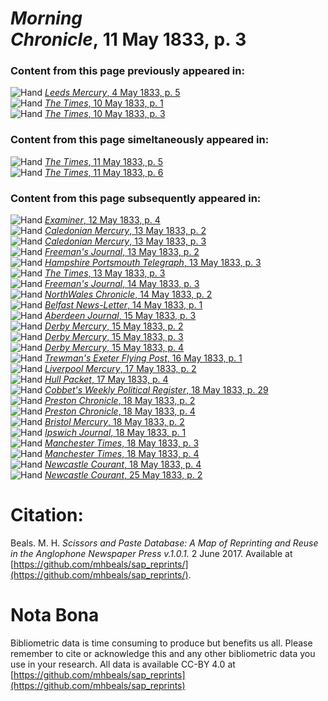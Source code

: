# *Morning Chronicle*, 11 May 1833, p. 3  
  
### Content from this page previously appeared in:  
![Hand](http://scissorsandpaste.net/wp-content/uploads/2017/06/smallhandpointer.png) [*Leeds Mercury*, 4 May 1833, p. 5](https://mhbeals.github.io/sap_html/Leeds-Mercury/Leeds-Mercury-4-May-1833-p-5)  
![Hand](http://scissorsandpaste.net/wp-content/uploads/2017/06/smallhandpointer.png) [*The Times*, 10 May 1833, p. 1](https://mhbeals.github.io/sap_html/The-Times/The-Times-10-May-1833-p-1)  
![Hand](http://scissorsandpaste.net/wp-content/uploads/2017/06/smallhandpointer.png) [*The Times*, 10 May 1833, p. 3](https://mhbeals.github.io/sap_html/The-Times/The-Times-10-May-1833-p-3)  
  
### Content from this page simeltaneously appeared in:  
![Hand](http://scissorsandpaste.net/wp-content/uploads/2017/06/smallhandpointer.png) [*The Times*, 11 May 1833, p. 5](https://mhbeals.github.io/sap_html/The-Times/The-Times-11-May-1833-p-5)  
![Hand](http://scissorsandpaste.net/wp-content/uploads/2017/06/smallhandpointer.png) [*The Times*, 11 May 1833, p. 6](https://mhbeals.github.io/sap_html/The-Times/The-Times-11-May-1833-p-6)  
  
### Content from this page subsequently appeared in:  
![Hand](http://scissorsandpaste.net/wp-content/uploads/2017/06/smallhandpointer.png) [*Examiner*, 12 May 1833, p. 4](https://mhbeals.github.io/sap_html/Examiner/Examiner-12-May-1833-p-4)  
![Hand](http://scissorsandpaste.net/wp-content/uploads/2017/06/smallhandpointer.png) [*Caledonian Mercury*, 13 May 1833, p. 2](https://mhbeals.github.io/sap_html/Caledonian-Mercury/Caledonian-Mercury-13-May-1833-p-2)  
![Hand](http://scissorsandpaste.net/wp-content/uploads/2017/06/smallhandpointer.png) [*Caledonian Mercury*, 13 May 1833, p. 3](https://mhbeals.github.io/sap_html/Caledonian-Mercury/Caledonian-Mercury-13-May-1833-p-3)  
![Hand](http://scissorsandpaste.net/wp-content/uploads/2017/06/smallhandpointer.png) [*Freeman's Journal*, 13 May 1833, p. 2](https://mhbeals.github.io/sap_html/Freeman's-Journal/Freeman's-Journal-13-May-1833-p-2)  
![Hand](http://scissorsandpaste.net/wp-content/uploads/2017/06/smallhandpointer.png) [*Hampshire Portsmouth Telegraph*, 13 May 1833, p. 3](https://mhbeals.github.io/sap_html/Hampshire-Portsmouth-Telegraph/Hampshire-Portsmouth-Telegraph-13-May-1833-p-3)  
![Hand](http://scissorsandpaste.net/wp-content/uploads/2017/06/smallhandpointer.png) [*The Times*, 13 May 1833, p. 3](https://mhbeals.github.io/sap_html/The-Times/The-Times-13-May-1833-p-3)  
![Hand](http://scissorsandpaste.net/wp-content/uploads/2017/06/smallhandpointer.png) [*Freeman's Journal*, 14 May 1833, p. 3](https://mhbeals.github.io/sap_html/Freeman's-Journal/Freeman's-Journal-14-May-1833-p-3)  
![Hand](http://scissorsandpaste.net/wp-content/uploads/2017/06/smallhandpointer.png) [*NorthWales Chronicle*, 14 May 1833, p. 2](https://mhbeals.github.io/sap_html/NorthWales-Chronicle/NorthWales-Chronicle-14-May-1833-p-2)  
![Hand](http://scissorsandpaste.net/wp-content/uploads/2017/06/smallhandpointer.png) [*Belfast News-Letter*, 14 May 1833, p. 1](https://mhbeals.github.io/sap_html/Belfast-News-Letter/Belfast-News-Letter-14-May-1833-p-1)  
![Hand](http://scissorsandpaste.net/wp-content/uploads/2017/06/smallhandpointer.png) [*Aberdeen Journal*, 15 May 1833, p. 3](https://mhbeals.github.io/sap_html/Aberdeen-Journal/Aberdeen-Journal-15-May-1833-p-3)  
![Hand](http://scissorsandpaste.net/wp-content/uploads/2017/06/smallhandpointer.png) [*Derby Mercury*, 15 May 1833, p. 2](https://mhbeals.github.io/sap_html/Derby-Mercury/Derby-Mercury-15-May-1833-p-2)  
![Hand](http://scissorsandpaste.net/wp-content/uploads/2017/06/smallhandpointer.png) [*Derby Mercury*, 15 May 1833, p. 3](https://mhbeals.github.io/sap_html/Derby-Mercury/Derby-Mercury-15-May-1833-p-3)  
![Hand](http://scissorsandpaste.net/wp-content/uploads/2017/06/smallhandpointer.png) [*Derby Mercury*, 15 May 1833, p. 4](https://mhbeals.github.io/sap_html/Derby-Mercury/Derby-Mercury-15-May-1833-p-4)  
![Hand](http://scissorsandpaste.net/wp-content/uploads/2017/06/smallhandpointer.png) [*Trewman's Exeter Flying Post*, 16 May 1833, p. 1](https://mhbeals.github.io/sap_html/Trewman's-Exeter-Flying-Post/Trewman's-Exeter-Flying-Post-16-May-1833-p-1)  
![Hand](http://scissorsandpaste.net/wp-content/uploads/2017/06/smallhandpointer.png) [*Liverpool Mercury*, 17 May 1833, p. 2](https://mhbeals.github.io/sap_html/Liverpool-Mercury/Liverpool-Mercury-17-May-1833-p-2)  
![Hand](http://scissorsandpaste.net/wp-content/uploads/2017/06/smallhandpointer.png) [*Hull Packet*, 17 May 1833, p. 4](https://mhbeals.github.io/sap_html/Hull-Packet/Hull-Packet-17-May-1833-p-4)  
![Hand](http://scissorsandpaste.net/wp-content/uploads/2017/06/smallhandpointer.png) [*Cobbet's Weekly Political Register*, 18 May 1833, p. 29](https://mhbeals.github.io/sap_html/Cobbet's-Weekly-Political-Register/Cobbet's-Weekly-Political-Register-18-May-1833-p-29)  
![Hand](http://scissorsandpaste.net/wp-content/uploads/2017/06/smallhandpointer.png) [*Preston Chronicle*, 18 May 1833, p. 2](https://mhbeals.github.io/sap_html/Preston-Chronicle/Preston-Chronicle-18-May-1833-p-2)  
![Hand](http://scissorsandpaste.net/wp-content/uploads/2017/06/smallhandpointer.png) [*Preston Chronicle*, 18 May 1833, p. 4](https://mhbeals.github.io/sap_html/Preston-Chronicle/Preston-Chronicle-18-May-1833-p-4)  
![Hand](http://scissorsandpaste.net/wp-content/uploads/2017/06/smallhandpointer.png) [*Bristol Mercury*, 18 May 1833, p. 2](https://mhbeals.github.io/sap_html/Bristol-Mercury/Bristol-Mercury-18-May-1833-p-2)  
![Hand](http://scissorsandpaste.net/wp-content/uploads/2017/06/smallhandpointer.png) [*Ipswich Journal*, 18 May 1833, p. 1](https://mhbeals.github.io/sap_html/Ipswich-Journal/Ipswich-Journal-18-May-1833-p-1)  
![Hand](http://scissorsandpaste.net/wp-content/uploads/2017/06/smallhandpointer.png) [*Manchester Times*, 18 May 1833, p. 3](https://mhbeals.github.io/sap_html/Manchester-Times/Manchester-Times-18-May-1833-p-3)  
![Hand](http://scissorsandpaste.net/wp-content/uploads/2017/06/smallhandpointer.png) [*Manchester Times*, 18 May 1833, p. 4](https://mhbeals.github.io/sap_html/Manchester-Times/Manchester-Times-18-May-1833-p-4)  
![Hand](http://scissorsandpaste.net/wp-content/uploads/2017/06/smallhandpointer.png) [*Newcastle Courant*, 18 May 1833, p. 4](https://mhbeals.github.io/sap_html/Newcastle-Courant/Newcastle-Courant-18-May-1833-p-4)  
![Hand](http://scissorsandpaste.net/wp-content/uploads/2017/06/smallhandpointer.png) [*Newcastle Courant*, 25 May 1833, p. 2](https://mhbeals.github.io/sap_html/Newcastle-Courant/Newcastle-Courant-25-May-1833-p-2)  


# Citation: 

Beals. M. H. *Scissors and Paste Database: A Map of Reprinting and Reuse in the Anglophone Newspaper Press v.1.0.1.* 2 June 2017. Available at [https://github.com/mhbeals/sap_reprints/](https://github.com/mhbeals/sap_reprints/). 

# Nota Bona

Bibliometric data is time consuming to produce but benefits us all. Please remember to cite or acknowledge this and any other bibliometric data you use in your research. All data is available CC-BY 4.0 at [https://github.com/mhbeals/sap_reprints](https://github.com/mhbeals/sap_reprints)